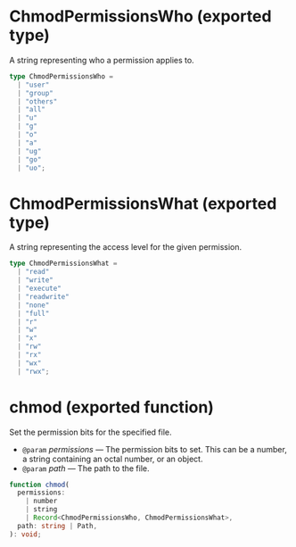 <!-- INPUT:
/** A string representing who a permission applies to. */
export type ChmodPermissionsWho =
  | "user"
  | "group"
  | "others"
  | "all"
  | "u"
  | "g"
  | "o"
  | "a"
  | "ug"
  | "go"
  | "uo";

/** A string representing the access level for the given permission. */
export type ChmodPermissionsWhat =
  | "read"
  | "write"
  | "execute"
  | "readwrite"
  | "none"
  | "full"
  | "r"
  | "w"
  | "x"
  | "rw"
  | "rx"
  | "wx"
  | "rwx";

/**
 * Set the permission bits for the specified file.
 *
 * @param permissions The permission bits to set. This can be a number, a string containing an octal number, or an object.
 * @param path The path to the file.
 */
export function chmod(
  permissions:
    | number
    | string
    | Record<ChmodPermissionsWho, ChmodPermissionsWhat>,
  path: string | Path
): void;

-->
# ChmodPermissionsWho (exported type)

A string representing who a permission applies to.

```ts
type ChmodPermissionsWho =
  | "user"
  | "group"
  | "others"
  | "all"
  | "u"
  | "g"
  | "o"
  | "a"
  | "ug"
  | "go"
  | "uo";
```

# ChmodPermissionsWhat (exported type)

A string representing the access level for the given permission.

```ts
type ChmodPermissionsWhat =
  | "read"
  | "write"
  | "execute"
  | "readwrite"
  | "none"
  | "full"
  | "r"
  | "w"
  | "x"
  | "rw"
  | "rx"
  | "wx"
  | "rwx";
```

# chmod (exported function)

Set the permission bits for the specified file.

- `@param` _permissions_ — The permission bits to set. This can be a number, a string containing an octal number, or an object.
- `@param` _path_ — The path to the file.

```ts
function chmod(
  permissions:
    | number
    | string
    | Record<ChmodPermissionsWho, ChmodPermissionsWhat>,
  path: string | Path,
): void;
```

<!-- OUTPUT.frontmatter:
null
-->
<!-- OUTPUT.warnings:
[]
-->
